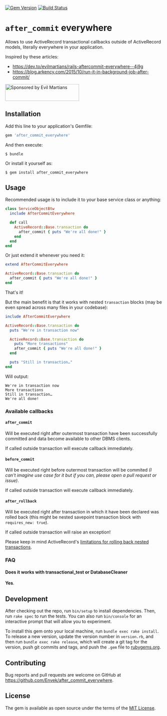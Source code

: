 [![Gem Version](https://badge.fury.io/rb/after_commit_everywhere.svg)](https://rubygems.org/gems/after_commit_everywhere)
[![Build Status](https://travis-ci.org/Envek/after_commit_everywhere.svg?branch=master)](https://travis-ci.org/Envek/after_commit_everywhere)

# `after_commit` everywhere

Allows to use ActiveRecord transactional callbacks outside of ActiveRecord models, literally everywhere in your application.

Inspired by these articles:

 - https://dev.to/evilmartians/rails-aftercommit-everywhere--4j9g
 - https://blog.arkency.com/2015/10/run-it-in-background-job-after-commit/

<a href="https://evilmartians.com/?utm_source=after_commit_everywhere&utm_campaign=project_page"><img src="https://evilmartians.com/badges/sponsored-by-evil-martians.svg" alt="Sponsored by Evil Martians" width="236" height="54"></a>


## Installation

Add this line to your application's Gemfile:

```ruby
gem 'after_commit_everywhere'
```

And then execute:

    $ bundle

Or install it yourself as:

    $ gem install after_commit_everywhere


## Usage

Recommended usage is to include it to your base service class or anything:

```ruby
class ServiceObjectBtw
  include AfterCommitEverywhere

  def call
    ActiveRecord::Base.transaction do
      after_commit { puts "We're all done!" }
    end
  end
end
```

Or just extend it whenever you need it:

```ruby
extend AfterCommitEverywhere

ActiveRecord::Base.transaction do
  after_commit { puts "We're all done!" }
end
```

That's it!

But the main benefit is that it works with nested `transaction` blocks (may be even spread across many files in your codebase):

```ruby
include AfterCommitEverywhere

ActiveRecord::Base.transaction do
  puts "We're in transaction now"

  ActiveRecord::Base.transaction do
    puts "More transactions"
    after_commit { puts "We're all done!" }
  end

  puts "Still in transaction…"
end
```

Will output:

```
We're in transaction now
More transactions
Still in transaction…
We're all done!
```

### Available callbacks

#### `after_commit`

Will be executed right after outermost transaction have been successfully committed and data become available to other DBMS clients.

If called outside transaction will execute callback immediately.

#### `before_commit`

Will be executed right before outermost transaction will be commited _(I can't imagine use case for it but if you can, please open a pull request or issue)_.

If called outside transaction will execute callback immediately.

#### `after_rollback`

Will be executed right after transaction in which it have been declared was rolled back (this might be nested savepoint transaction block with `requires_new: true`).

If called outside transaction will raise an exception!

Please keep in mind ActiveRecord's [limitations for rolling back nested transactions](http://api.rubyonrails.org/classes/ActiveRecord/Transactions/ClassMethods.html#module-ActiveRecord::Transactions::ClassMethods-label-Nested+transactions).

### FAQ

#### Does it works with transactional_test or DatabaseCleaner

**Yes**.


## Development

After checking out the repo, run `bin/setup` to install dependencies. Then, run `rake spec` to run the tests. You can also run `bin/console` for an interactive prompt that will allow you to experiment.

To install this gem onto your local machine, run `bundle exec rake install`. To release a new version, update the version number in `version.rb`, and then run `bundle exec rake release`, which will create a git tag for the version, push git commits and tags, and push the `.gem` file to [rubygems.org](https://rubygems.org).


## Contributing

Bug reports and pull requests are welcome on GitHub at https://github.com/Envek/after_commit_everywhere.


## License

The gem is available as open source under the terms of the [MIT License](https://opensource.org/licenses/MIT).
